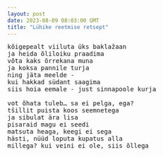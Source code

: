 ```yaml
---
layout: post
date: 2023-08-09 08:03:00 GMT
title: "Lühike reetmise retsept"
---
```

<pre>
kõigepealt viiluta üks baklažaan
ja heida õliloiku praadima
võta kaks õrrekana muna
ja koksa pannile turja
ning jäta meelde -
kui hakkad südant saagima
siis hoia eemale - just sinnapoole kurja
  
vot õhata tuleb… sa ei pelga, ega?
tšillit puista koos seemnetega
ja sibulat ära lisa
pisaraid magu ei seedi
matsuta heaga, keegi ei sega
hästi, nüüd loputa kupatus alla
millega? kui veini ei ole, siis õllega
</pre>
